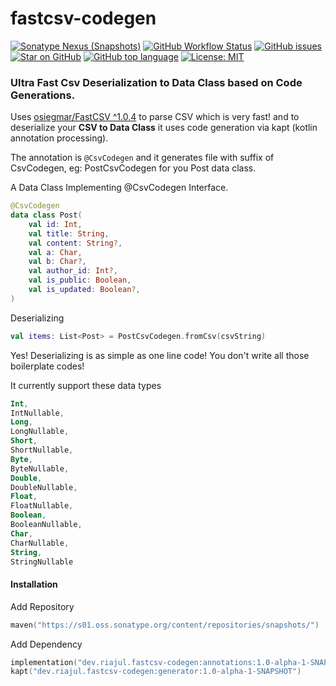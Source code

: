 # fastcsv-codegen
[![Sonatype Nexus (Snapshots)](https://img.shields.io/nexus/s/dev.riajul.fastcsv-codegen/annotations?server=https%3A%2F%2Fs01.oss.sonatype.org)](https://s01.oss.sonatype.org/#nexus-search;gav~dev.riajul.fastcsv-codegen~~~~)
[![GitHub Workflow Status](https://img.shields.io/github/workflow/status/iamriajul/fastcsv-codegen/tests)](https://github.com/iamriajul/fastcsv-codegen/actions)
[![GitHub issues](https://img.shields.io/github/issues/iamriajul/fastcsv-codegen)][tracker]
[![Star on GitHub](https://img.shields.io/github/stars/iamriajul/fastcsv-codegen.svg?style=flat&logo=github&colorB=deeppink&label=stars)][repo]
[![GitHub top language](https://img.shields.io/github/languages/top/iamriajul/fastcsv-codegen)][repo]
[![License: MIT](https://img.shields.io/badge/license-MIT-purple.svg)](https://opensource.org/licenses/MIT)
### Ultra Fast Csv Deserialization to Data Class based on Code Generations.

[repo]: https://github.com/iamriajul/adhan-dart
[tracker]: https://github.com/iamriajul/adhan-dart/issues

Uses [osiegmar/FastCSV ^1.0.4](https://github.com/osiegmar/FastCSV) to parse CSV which is very fast! and to deserialize your **CSV to Data Class** it uses code generation via kapt (kotlin annotation processing).

The annotation is `@CsvCodegen` and it generates file with suffix of CsvCodegen, eg: PostCsvCodegen for you Post data class.

A Data Class Implementing @CsvCodegen Interface.
```kotlin
@CsvCodegen
data class Post(
    val id: Int,
    val title: String,
    val content: String?,
    val a: Char,
    val b: Char?,
    val author_id: Int?,
    val is_public: Boolean,
    val is_updated: Boolean?,
)
```
Deserializing
```kotlin
val items: List<Post> = PostCsvCodegen.fromCsv(csvString)
```
Yes! Deserializing is as simple as one line code! You don't write all those boilerplate codes!

It currently support these data types
```kotlin
Int,
IntNullable,
Long,
LongNullable,
Short,
ShortNullable,
Byte,
ByteNullable,
Double,
DoubleNullable,
Float,
FloatNullable,
Boolean,
BooleanNullable,
Char,
CharNullable,
String,
StringNullable
```

#### Installation
Add Repository
```kotlin
maven("https://s01.oss.sonatype.org/content/repositories/snapshots/")
```
Add Dependency
```kotlin
implementation("dev.riajul.fastcsv-codegen:annotations:1.0-alpha-1-SNAPSHOT")
kapt("dev.riajul.fastcsv-codegen:generator:1.0-alpha-1-SNAPSHOT")
```